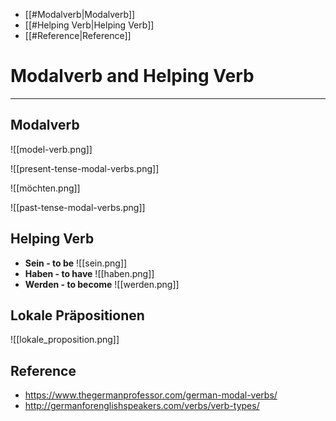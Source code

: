 - [[#Modalverb|Modalverb]]
- [[#Helping Verb|Helping Verb]]
- [[#Reference|Reference]]

# Modalverb and Helping Verb
---
##  Modalverb

![[model-verb.png]]


![[present-tense-modal-verbs.png]]

![[möchten.png]]

![[past-tense-modal-verbs.png]]

## Helping Verb

- **Sein - to be**
![[sein.png]]
- **Haben - to have**
![[haben.png]]
- **Werden - to become**
![[werden.png]]
## Lokale Präpositionen
![[lokale_proposition.png]]

## Reference
- https://www.thegermanprofessor.com/german-modal-verbs/ 
- http://germanforenglishspeakers.com/verbs/verb-types/

